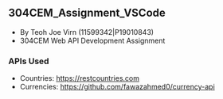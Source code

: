 ## 304CEM_Assignment_VSCode
- By Teoh Joe Virn (11599342|P19010843)
- 304CEM Web API Development Assignment

### APIs Used
- Countries: https://restcountries.com
- Currencies: https://github.com/fawazahmed0/currency-api
